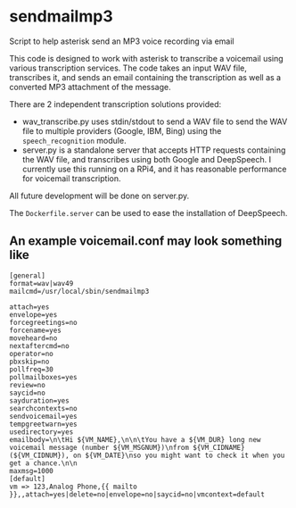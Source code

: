 # sendmailmp3
Script to help asterisk send an MP3 voice recording via email

This code is designed to work with asterisk to transcribe a voicemail using
various transcription services.  The code takes an input WAV file, transcribes
it, and sends an email containing the transcription as well as a converted MP3
attachment of the message.


There are 2 independent transcription solutions provided:
  * wav\_transcribe.py uses stdin/stdout to send a WAV file to send the WAV
    file to multiple providers (Google, IBM, Bing) using the
    `speech_recognition` module.
  * server.py is a standalone server that accepts HTTP requests containing
    the WAV file, and transcribes using both Google and DeepSpeech.
    I currently use this running on a RPi4, and it has reasonable performance
    for voicemail transcription.

All future development will be done on server.py.

The `Dockerfile.server` can be used to ease the installation of DeepSpeech.

## An example voicemail.conf may look something like
```
[general]
format=wav|wav49
mailcmd=/usr/local/sbin/sendmailmp3

attach=yes
envelope=yes
forcegreetings=no
forcename=yes
moveheard=no
nextaftercmd=no
operator=no
pbxskip=no
pollfreq=30
pollmailboxes=yes
review=no
saycid=no
sayduration=yes
searchcontexts=no
sendvoicemail=yes
tempgreetwarn=yes
usedirectory=yes
emailbody=\n\tHi ${VM_NAME},\n\n\tYou have a ${VM_DUR} long new voicemail message (number ${VM_MSGNUM})\nfrom ${VM_CIDNAME} (${VM_CIDNUM}), on ${VM_DATE}\nso you might want to check it when you get a chance.\n\n
maxmsg=1000
[default]
vm => 123,Analog Phone,{{ mailto }},,attach=yes|delete=no|envelope=no|saycid=no|vmcontext=default
```
